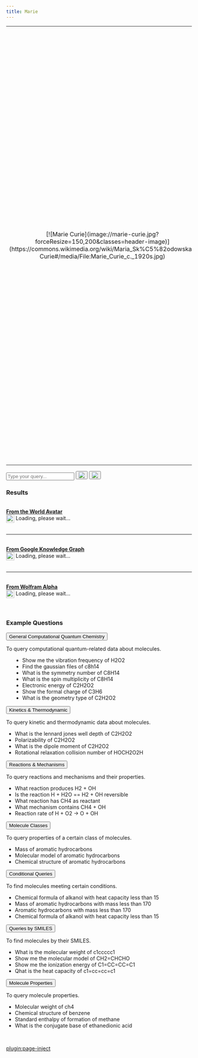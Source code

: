 ```yaml
---
title: Marie
---
```


<table>
	<tr>
		<td width="25%" markdown="1" style="text-align: center;">[![Marie Curie](image://marie-curie.jpg?forceResize=150,200&classes=header-image)](https://commons.wikimedia.org/wiki/Maria_Sk%C5%82odowska-Curie#/media/File:Marie_Curie_c._1920s.jpg)</td>
		<td width="75%"><h2>Marie</h2>This website presents a proof-of-concept Question Answering system for accessing chemical data from the World Avatar knowledge graph and the Wikidata knowledge graph. The knowledge graphs offers inter-connected data from chemical kinetics to chemical and physical properties of species and many other domains. We trained a question type classification model and an entity extraction model to interpret chemistry-related questions of interest. The system has a novel design which applies a topic model to identify the question-to-ontology affiliation to improve its accuracy.</td>
	</tr>
</table>

<div class="marie-input-container full-width">
	<div class="input-group">
		<input id="input-field" type="search" autocomplete="off" placeholder="Type your query...">
		<button id="ask-button" type="button" class="mybutton" onclick="askQuestion()">
			<img src="/user/images/search.svg"/>
		</button>
		<button id="shuffle-button" type="button" class="mybutton" onclick="shuffleQuestion()">
			<img src="/user/images/shuffle.svg"/>
		</button>
	</div>
</div>

<div id="results-row">
	<h3>Results</h3>
	<br/>
	<b><u>From the World Avatar</u></b>
	<div id="chatbot-results" class="results-container"><img src="http://kg.cmclinnovations.com:81/wp-content/uploads/2021/01/Spinner-1s-200px.svg" style="vertical-align: middle;" width="22px">  Loading, please wait...
	</div>
	<br/>
	<hr/>
	<br/>
	<b><u>From Google Knowledge Graph</u></b>
	<div id="google-results" class="results-container"><img src="http://kg.cmclinnovations.com:81/wp-content/uploads/2021/01/Spinner-1s-200px.svg" style="vertical-align: middle;" width="22px">  Loading, please wait...
	</div>
	<br/>
	<hr/>
	<br/>
	<b><u>From Wolfram Alpha</u></b>
	<div id="wolfram-results" class="results-container"><img src="http://kg.cmclinnovations.com:81/wp-content/uploads/2021/01/Spinner-1s-200px.svg" style="vertical-align: middle;" width="22px">  Loading, please wait...
	</div>
	<br/>
	<br/>
</div>

### Example Questions

<button type="submit" class="accordion">General Computational Quantum Chemistry</button>
<div class="accordion-panel">
	To query computational quantum-related data about molecules.
	<ul style="margin-left: 20px;">
		<li><div class="sample-question">Show me the vibration frequency of H2O2</div></li>
		<li><div class="sample-question">Find the gaussian files of c8h14</div></li>
		<li><div class="sample-question">What is the symmetry number of C8H14</div></li>
		<li><div class="sample-question">What is the spin multiplicity of C8H14</div></li>
		<li><div class="sample-question">Electronic energy of C2H2O2</div></li>
		<li><div class="sample-question">Show the formal charge of C3H6</div></li>
		<li><div class="sample-question">What is the geometry type of C2H2O2</div></li>
	</ul>
</div>

<button type="submit" class="accordion">Kinetics &amp; Thermodynamic</button>
<div class="accordion-panel">
	To query kinetic and thermodynamic data about molecules.
	<ul>
		<li><div class="sample-question">What is the lennard jones well depth of C2H2O2</div></li>
		<li><div class="sample-question">Polarizability of C2H2O2</div></li>
		<li><div class="sample-question">What is the dipole moment of C2H2O2</div></li>
		<li><div class="sample-question">Rotational relaxation collision number of HOCH2O2H</div></li>
	</ul>
</div>

<button type="submit" class="accordion">Reactions &amp; Mechanisms</button>
<div class="accordion-panel">
	To query reactions and mechanisms and their properties.
	<ul>
		<li><div class="sample-question">What reaction produces H2 + OH</div></li>
		<li><div class="sample-question">Is the reaction H + H2O == H2 + OH reversible</div></li>
		<li><div class="sample-question">What reaction has CH4 as reactant</div></li>
		<li><div class="sample-question">What mechanism contains CH4 + OH</div></li>
		<li><div class="sample-question">Reaction rate of H + O2 -&gt; O + OH</div></li>
	</ul>
</div>

<button type="submit" class="accordion">Molecule Classes</button>
<div class="accordion-panel">
	To query properties of a certain class of molecules.
	<ul>
		<li><div class="sample-question">Mass of aromatic hydrocarbons</div></li>
		<li><div class="sample-question">Molecular model of aromatic hydrocarbons</div></li>
		<li><div class="sample-question">Chemical structure of aromatic hydrocarbons</div></li>
	</ul>
</div>

<button type="submit" class="accordion">Conditional Queries</button>
<div class="accordion-panel">
	To find molecules meeting certain conditions.
	<ul>
		<li><div class="sample-question">Chemical formula of alkanol with heat capacity less than 15</div></li>
		<li><div class="sample-question">Mass of aromatic hydrocarbons with mass less than 170</div></li>
		<li><div class="sample-question">Aromatic hydrocarbons with mass less than 170</div></li>
		<li><div class="sample-question">Chemical formula of alkanol with heat capacity less than 15</div></li>
	</ul>
</div>

<button type="submit" class="accordion">Queries by SMILES</button>
<div class="accordion-panel">
	To find molecules by their SMILES.
	<ul>
		<li><div class="sample-question">What is the molecular weight of c1ccccc1</div></li>
		<li><div class="sample-question">Show me the molecular model of CH2=CHCHO</div></li>
		<li><div class="sample-question">Show me the ionization energy of C1=CC=CC=C1</div></li>
		<li><div class="sample-question">Qhat is the heat capacity of c1=cc=cc=c1</div></li>
	</ul>
</div>

<button type="submit" class="accordion">Molecule Properties</button>
<div class="accordion-panel">
	To query molecule properties.
	<ul>
		<li><div class="sample-question">Molecular weight of ch4</div></li>
		<li><div class="sample-question">Chemical structure of benzene</div></li>
		<li><div class="sample-question">Standard enthalpy of formation of methane</div></li>
		<li><div class="sample-question">What is the conjugate base of ethanedionic acid</div></li>
	</ul>
</div>
<br>

[plugin:page-inject](/modular/partners)